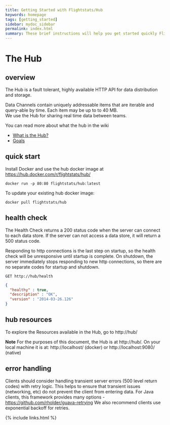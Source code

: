 ```yaml
---
title: Getting Started with Flightstats/Hub
keywords: homepage
tags: [getting_started]
sidebar: mydoc_sidebar
permalink: index.html
summary: These brief instructions will help you get started quickly Flightstats/Hub.
---
```


The Hub
=======

## overview

The Hub is a fault tolerant, highly available HTTP API for data distribution and storage.  

Data
Channels contain uniquely addressable items that are iterable and query-able by time.  Each item may be up to to 40 MB.   
We use the Hub for sharing real time data between teams.  

You can read more about what the hub in the wiki   
* [What is the Hub?](hub_overview_whatisthehub.html)
* [Goals](hub_overview_goals.html)

## quick start

Install Docker and use the hub docker image at https://hub.docker.com/r/flightstats/hub/

```
docker run -p 80:80 flightstats/hub:latest
```

To update your existing hub docker image:

```
docker pull flightstats/hub
```


## health check

The Health Check returns a 200 status code when the server can connect to each data store.
If the server can not access a data store, it will return a 500 status code.

Responding to http connections is the last step on startup, so the health check will be unresponsive until startup is complete.
On shutdown, the server immediately stops responding to new http connections, so there are no separate codes for startup and shutdown.

`GET http://hub/health`

```json
{
  "healthy" : true,
  "description" : "OK",
  "version" : "2014-03-26.126"
}
```

## hub resources

To explore the Resources available in the Hub, go to http://hub/

**Note**
For the purposes of this document, the Hub is at http://hub/.
On your local machine it is at: http://localhost/ (docker) or http://localhost:9080/ (native)


## error handling

Clients should consider handling transient server errors (500 level return codes) with retry logic.  This helps to ensure that transient issues (networking, etc)
  do not prevent the client from entering data. For Java clients, this framework provides many options - https://github.com/rholder/guava-retrying
We also recommend clients use exponential backoff for retries.



{% include links.html %}
